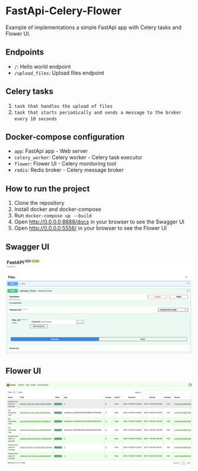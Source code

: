 # FastApi-Celery-Flower

Example of implementations a simple FastApi app with Celery tasks and Flower UI.

## Endpoints

- `/`: Hello world endpoint
- `/upload_files`: Upload files endpoint

## Celery tasks

1. `task that handles the upload of files`
2. `task that starts periodically and sends a message to the broker every 10 seconds`

## Docker-compose configuration

- `app`: FastApi app - Web server
- `celery_worker`: Celery worker - Celery task executor
- `flower`: Flower UI - Celery monitoring tool
- `redis`: Redis broker - Celery message broker

## How to run the project

1. Clone the repository
2. Install docker and docker-compose
3. Run `docker-compose up --build`
4. Open http://0.0.0.0:8888/docs in your browser to see the Swagger UI
5. Open http://0.0.0.0:5556/ in your browser to see the Flower UI

## Swagger UI

![Swagger UI](./img/Swagger.png)

## Flower UI

![Flower UI](./img/Flower.png)